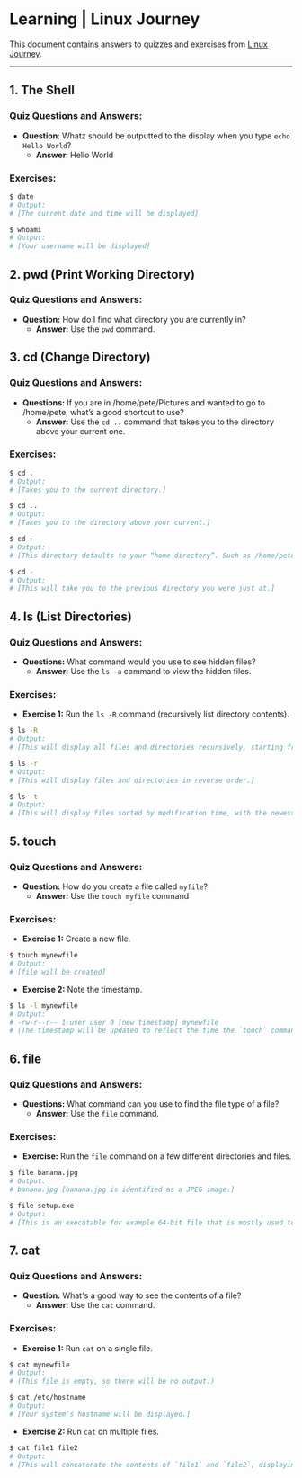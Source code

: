 # Learning | Linux Journey

This document contains answers to quizzes and exercises from [Linux Journey](https://linuxjourney.com/lesson/the-shell).

---

## 1. The Shell

### Quiz Questions and Answers:
- **Question**: Whatz should be outputted to the display when you type `echo Hello World`?
  - **Answer**: Hello World

### Exercises:

```bash
$ date
# Output:
# [The current date and time will be displayed]

$ whoami
# Output:
# [Your username will be displayed]
```

## 2. pwd (Print Working Directory)

### Quiz Questions and Answers: 

- **Question:** How do I find what directory you are currently in?
  - **Answer:** Use the `pwd` command.


## 3. cd (Change Directory)

### Quiz Questions and Answers:

- **Questions:** If you are in /home/pete/Pictures and wanted to go to /home/pete, what’s a good shortcut to use?
  - **Answer:** Use the `cd ..` command that takes you to the directory above your current one.

### Exercises:

```bash
$ cd .
# Output:
# [Takes you to the current directory.]

$ cd ..
# Output:
# [Takes you to the directory above your current.]

$ cd ~
# Output:
# [This directory defaults to your “home directory”. Such as /home/pete.]

$ cd -
# Output:
# [This will take you to the previous directory you were just at.]
```

## 4. ls (List Directories)

### Quiz Questions and Answers:

- **Questions:** What command would you use to see hidden files?
  - **Answer:** Use the `ls -a` command to view the hidden files.

### Exercises:

- **Exercise 1:** Run the `ls -R` command (recursively list directory contents).

```bash
$ ls -R
# Output:
# [This will display all files and directories recursively, starting from the current directory.]

$ ls -r
# Output:
# [This will display files and directories in reverse order.]

$ ls -t
# Output:
# [This will display files sorted by modification time, with the newest files listed first.]
```

## 5. touch
### Quiz Questions and Answers:

- **Question:** How do you create a file called `myfile`?
  - **Answer:** Use the `touch myfile` command

### Exercises:

- **Exercise 1:** Create a new file.

```bash
$ touch mynewfile
# Output:
# [file will be created]
```

- **Exercise 2:** Note the timestamp.
```bash
$ ls -l mynewfile
# Output:
# -rw-r--r-- 1 user user 0 [new timestamp] mynewfile
# (The timestamp will be updated to reflect the time the `touch` command was run.)
```

## 6. file
### Quiz Questions and Answers:

- **Questions:** What command can you use to find the file type of a file?
  - **Answer:** Use the `file` command.
 
### Exercises: 

- **Exercise:** Run the `file` command on a few different directories and files.

```bash
$ file banana.jpg
# Output:
# banana.jpg [banana.jpg is identified as a JPEG image.]

$ file setup.exe
# Output:
# [This is an executable for example 64-bit file that is mostly used to install applications.]
```

## 7. cat

### Quiz Questions and Answers:

- **Question:** What's a good way to see the contents of a file?
  - **Answer:** Use the `cat` command.

### Exercises:

- **Exercise 1:** Run `cat` on a single file.

```bash
$ cat mynewfile
# Output:
# (This file is empty, so there will be no output.)

$ cat /etc/hostname
# Output:
# [Your system’s hostname will be displayed.]
```

- **Exercise 2:** Run `cat` on multiple files.
```bash
$ cat file1 file2
# Output:
# [This will concatenate the contents of `file1` and `file2`, displaying them in the terminal.]
```
